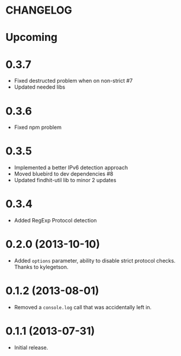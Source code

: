 CHANGELOG
=========

# Upcoming


# 0.3.7
- Fixed destructed problem when on non-strict #7
- Updated needed libs

# 0.3.6
- Fixed npm problem

# 0.3.5
- Implemented a better IPv6 detection approach
- Moved bluebird to dev dependencies #8
- Updated findhit-util lib to minor 2 updates

# 0.3.4
- Added RegExp Protocol detection

# 0.2.0 (2013-10-10)
- Added `options` parameter, ability to disable strict protocol checks.  Thanks to kylegetson.

# 0.1.2 (2013-08-01)
- Removed a `console.log` call that was accidentally left in.

# 0.1.1 (2013-07-31)
- Initial release.

